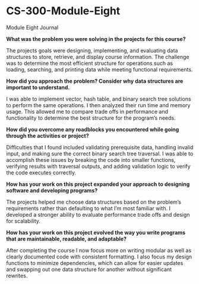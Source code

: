 # CS-300-Module-Eight
Module Eight Journal

**What was the problem you were solving in the projects for this course?**

The projects goals were designing, implementing, and evaluating data structures to store, retrieve, and display course information. The challenge was to determine the most efficient structure for operations such as loading, searching, and printing data while meeting functional requirements.
	
**How did you approach the problem? Consider why data structures are important to understand.**

I was able to implement vector, hash table, and binary search tree solutions to perform the same operations. I then analyzed their run time and memory usage. This allowed me to compare trade offs in performance and functionality to determine the best structure for the program’s needs.

**How did you overcome any roadblocks you encountered while going through the activities or project?**

Difficulties that I found included validating prerequisite data, handling invalid input, and making sure the correct binary search tree traversal. I was able to accomplish these issues by breaking the code into smaller functions, verifying results with traversal outputs, and adding validation logic to verify the code executes correctly.

**How has your work on this project expanded your approach to designing software and developing programs?**

The projects helped me choose data structures based on the problem’s requirements rather than defaulting to what I’m most familiar with. I developed a stronger ability to evaluate performance trade offs and design for scalability.

**How has your work on this project evolved the way you write programs that are maintainable, readable, and adaptable?**

After completing the course I now focus more on writing modular as well as clearly documented code with consistent formatting. I also focus my design functions to minimize dependencies, which can allow for easier updates and swapping out one data structure for another without significant rewrites.
